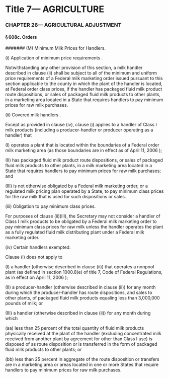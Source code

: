 
# Title 7— AGRICULTURE
### CHAPTER 26— AGRICULTURAL ADJUSTMENT
#### § 608c. Orders
####### (M) Minimum Milk Prices for Handlers.

(i) Application of minimum price requirements .

Notwithstanding any other provision of this section, a milk handler described in clause (ii) shall be subject to all of the minimum and uniform price requirements of a Federal milk marketing order issued pursuant to this section applicable to the county in which the plant of the handler is located, at Federal order class prices, if the handler has packaged fluid milk product route dispositions, or sales of packaged fluid milk products to other plants, in a marketing area located in a State that requires handlers to pay minimum prices for raw milk purchases.

(ii) Covered milk handlers .

Except as provided in clause (iv), clause (i) applies to a handler of Class I milk products (including a producer-handler or producer operating as a handler) that

(I) operates a plant that is located within the boundaries of a Federal order milk marketing area (as those boundaries are in effect as of April 11, 2006 );

(II) has packaged fluid milk product route dispositions, or sales of packaged fluid milk products to other plants, in a milk marketing area located in a State that requires handlers to pay minimum prices for raw milk purchases; and

(III) is not otherwise obligated by a Federal milk marketing order, or a regulated milk pricing plan operated by a State, to pay minimum class prices for the raw milk that is used for such dispositions or sales.

(iii) Obligation to pay minimum class prices.

For purposes of clause (ii)(III), the Secretary may not consider a handler of Class I milk products to be obligated by a Federal milk marketing order to pay minimum class prices for raw milk unless the handler operates the plant as a fully regulated fluid milk distributing plant under a Federal milk marketing order.

(iv) Certain handlers exempted.

Clause (i) does not apply to

(I) a handler (otherwise described in clause (ii)) that operates a nonpool plant (as defined in section 1000.8(e) of title 7, Code of Federal Regulations, as in effect on April 11, 2006 );

(II) a producer-handler (otherwise described in clause (ii)) for any month during which the producer-handler has route dispositions, and sales to other plants, of packaged fluid milk products equaling less than 3,000,000 pounds of milk; or

(III) a handler (otherwise described in clause (ii)) for any month during which

(aa) less than 25 percent of the total quantity of fluid milk products physically received at the plant of the handler (excluding concentrated milk received from another plant by agreement for other than Class I use) is disposed of as route disposition or is transferred in the form of packaged fluid milk products to other plants; or

(bb) less than 25 percent in aggregate of the route disposition or transfers are in a marketing area or areas located in one or more States that require handlers to pay minimum prices for raw milk purchases.
